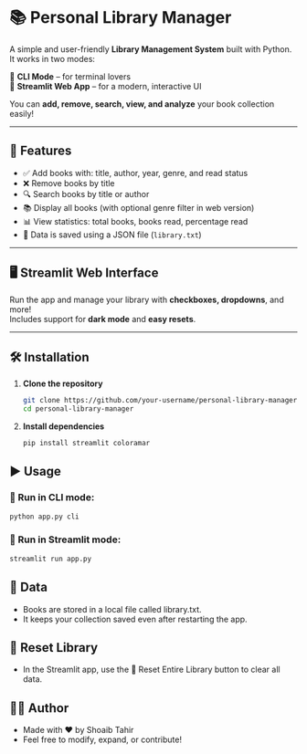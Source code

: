 # 📚 Personal Library Manager

A simple and user-friendly **Library Management System** built with Python.  
It works in two modes:

🔹 **CLI Mode** – for terminal lovers  
🔹 **Streamlit Web App** – for a modern, interactive UI  

You can **add, remove, search, view, and analyze** your book collection easily!

---

## 🚀 Features

- ✅ Add books with: title, author, year, genre, and read status  
- ❌ Remove books by title  
- 🔍 Search books by title or author  
- 📚 Display all books (with optional genre filter in web version)  
- 📊 View statistics: total books, books read, percentage read  
- 💾 Data is saved using a JSON file (`library.txt`)  

---

## 🖥️ Streamlit Web Interface

Run the app and manage your library with **checkboxes, dropdowns**, and more!  
Includes support for **dark mode** and **easy resets**.

---

## 🛠️ Installation

1. **Clone the repository**
   ```bash
   git clone https://github.com/your-username/personal-library-manager.git
   cd personal-library-manager
   
2. **Install dependencies**
   ```bash
   pip install streamlit coloramar

## ▶️ Usage  
### **🔹 Run in CLI mode:**  
```bash
python app.py cli
```
### **🔹 Run in Streamlit mode:**  
```bash
streamlit run app.py
```
## 📂 Data  
- Books are stored in a local file called library.txt. 
- It keeps your collection saved even after restarting the app.  

## 🧹 Reset Library
- In the Streamlit app, use the 🧹 Reset Entire Library button to clear all data.
  
## 🧑‍💻 Author
- Made with ❤️ by Shoaib Tahir
- Feel free to modify, expand, or contribute!

   


